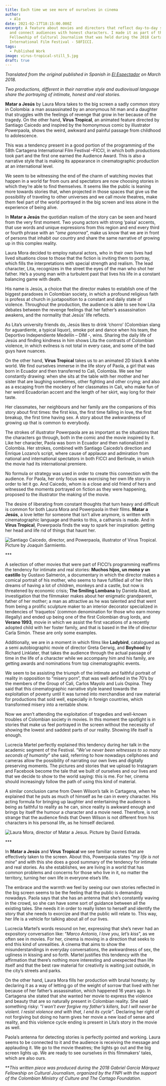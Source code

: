 ```yaml
---
title: Each time we see more of ourselves in cinema
author:
  - Ale
date: 2021-02-17T18:15:00.000Z
excerpt: A feature about movies and directors that reflect day-to-day struggles
  and connect audiences with honest characters. I made it as part of the Gabo
  Fellowship of Cultural Journalism that was held during the 2018 Cartagena
  International Film Festival - 58FICCI.
tags:
  - Published Work
image: virus-tropical-still_5.jpg
draft: true
---
```

*Translated from the original published [](https://www.elespectador.com/noticias/cultura/cada-vez-nos-vemos-mas-en-el-cine/)in Spanish in [El Espectador](https://www.elespectador.com/noticias/cultura/cada-vez-nos-vemos-mas-en-el-cine/) on March 2018.* 

*Two productions, different in their narrative style and audiovisual language share the portraying of intimate, honest and real stories.*

**Matar a Jesús** by Laura Mora takes to the big screen a sadly common story in Colombia: a man assassinated by an anonymous hit man and a daughter that struggles with the feelings of revenge that grow in her because of the tragedy. On the other hand, **Virus Tropical**, an animated feature directed by Santiago Caicedo and inspired by the homonymous comic by illustrator Powerpaola, shows the weird, awkward and painful passage from childhood to adolescence.

This was a tendency present in a good portion of the programming of the 58th Cartagena International Film Festival –FICCI, in which both productions took part and the first one earned the Audience Award. This is also a narrative style that is making its appearance in cinematographic production at an international level.

We seem to be witnessing the end of the charm of watching movies that happen in a world far from ours and spectators are now choosing stories in which they’re able to find themselves. It seems like the public is leaning more towards stories that, when projected in those spaces that give us the possibility of traveling to other universes and we call movie theatres, make them feel part of the world portrayed in the big screen and less alone in the experience of being alive.

In **Matar a Jesús** the quotidian realism of the story can be seen and heard from the very first moment. Two young actors with strong ‘paisa’ accents, that use words and unique expressions from this region and end every third or fourth phrase with an “*ome gonorrea*”, make us know that we are in front of persons that inhabit our country and share the same narrative of growing up in this complex reality.

Laura Mora decided to employ natural actors, who in their own lives had lived situations close to those that the fiction is inviting them to portray, which fills the interpretations with special strength and realism. The lead character, Lita, recognizes in the street the eyes of the man who shot her father. He’s a young man with a turbulent past that lives his life in a constant balancing game with death.

His name is Jesús, a choice that the director makes to establish one of the biggest paradoxes in Colombian society, in which a profound religious faith is profess at church in juxtaposition to a constant and daily state of violence. Throughout the production, the audience is able to see how Lita debates between the revenge feelings that her father’s assassination awakens, and the normality that Jesús’ life reflects.

As Lita’s university friends do, Jesús likes to drink ‘chorro’ (Colombian slang for aguardiente, a typical liquor), smoke pot and dance when his team, the Deportivo Independiente Medellín – DIM -, wins. Sharing the daily life of Jesús and finding kindness in him shows Lita the contrasts of Colombian violence, in which evilness is not total in every case, and some of the bad guys have nuances.

On the other hand, **Virus Tropical** takes us to an animated 2D black & white world. We find ourselves immerse in the life story of Paola, a girl that was born in Ecuador and then transferred to Cali, Colombia. We see her constantly drawing: when she sits at the table with her mother and her sister that are laughing sometimes, other fighting and other crying; and also as a escaping from the mockery of her classmates in Cali, who make fun of her weird Ecuadorian accent and the length of her skirt, way long for their taste.

Her classmates, her neighbours and her family are the companions of this story about first times: the first kiss, the first time falling in love, the first breakup, the first time having sex. A story about the awkwardness of growing up that is common to everybody.

The strokes of illustrator Powerpaola are as important as the situations that the characters go through, both in the comic and the movie inspired by it. Like her character, Paola was born in Ecuador and then nationalized in Colombia. Her strokes, combined with Santiago Caicedo’s direction and Enrique Lozano’s script, where cause of applause and admiration from national and international spectators in both FICCI and Berlinale, in which the movie had its international premiere.

No formula or strategy was used in order to create this connection with the audience. For Paola, her only focus was exorcising her own life story in order to let it go. And Caicedo, whom is a close and old friend of hers and witnessed the moments portrayed on fiction as they were happening, proposed to the illustrator the making of the movie.

The desire of liberating from constant thoughts that turn heavy and difficult is common for both Laura Mora and Powerpaola in their films. **Matar a Jesús**, a love letter for someone that isn’t alive anymore, is written with cinematographic language and thanks to this, a catharsis is made. And in **Virus Tropical**, Powerpaola finds the way to spark her inspiration: getting her head and life rid of things that haunt her.

![Santiago Caicedo, director, and Powerpaola, illustrator of Virus Tropical. Picture by Joaquin Sarmiento. ](003virustropical_joaquinsarmient003.jpg)

\*\**

A selection of other movies that were part of FICCI’s programming reaffirms the tendency for intimate and real stories: **Muchos hijos, un mono y un castillo** by Gustavo Salmerón, a documentary in which the director makes a comical portrait of his mother, who seems to have fulfilled all of her life’s dreams of having a lot of children, monkeys and a castle, but now is threatened by economic crisis; **The Smiling Lombana** by Daniela Abad, an investigation that the filmmaker makes about her enigmatic grandparent, father of her mother; a man as attractive as he was talented and that went from being a prolific sculpture maker to an interior decorator specialized in tendencies of ‘traquetos’ (common denomination for those who earn money illegally) and ended up being one of the first Colombian drug lords, and **Verano 1993**, movie in which we assist the first vacations of a recently adopted child with her foster family, and that is based in the life of director Carla Simón. These are only some examples.

Additionally, we are in a moment in which films like **Ladybird**, catalogued as a semi autobiographic movie of director Greta Gerwig, and **Boyhood** by Richard Linklater, that takes the audience through the actual passage of time in the life of a character while we accompany him and his family, are getting awards and nominations from top cinematographic events.

We seem to be assisting the triumph of the intimate and faithful portrait of reality in opposition to “misery porn”, that was well defined in the 70’s by the members of the Group of Cali, Carlos Mayolo and Luis Ospina. They said that this cinematographic narrative style leaned towards the exploitation of poverty until it was turned into merchandise and raw material for productions that sold well, especially in foreign countries, which transformed misery into a rentable show.

Now we aren’t attending the exploitation of tragedies and well-known troubles of Colombian society in movies. In this moment the spotlight is in stories that make us feel portrayed in the screen without the necessity of showing the lowest and saddest parts of our reality. Showing life itself is enough.

Lucrecia Martel perfectly explained this tendency during her talk in the academic segment of the Festival. “*We’ve never been witnesses to so many seconds of humanity*” she said, referring to how nowadays cellphones and cameras allow the possibility of narrating our own lives and digitally preserving moments. The pictures and stories that we upload to Instagram and Facebook become the tale that we built of ourselves and our lives and that we decide to show to the world saying: this is me. For her, cinema should increasingly follow the path of using this kind of material.

A similar conclusion came from Owen Wilson’s talk in Cartagena, when he explained that he puts as much of himself as he can in every character. His acting formula for bringing up laughter and entertaining the audience is being as faithful to reality as he can, since reality is awkward enough and brings by itself the humour a character and a movie need. Therefore, is not strange that the audience finds that Owen Wilson is not different from his characters in his personal life, as he himself declared.

![Laura Mora, director of Matar a Jesus. Picture by David Estrada. ](149matar-a-jesus_jdavid-estrada.jpg)

\*\**

In **Matar a Jesús** and **Virus Tropical** we see familiar scenes that are effectively taken to the screen. About this, Powerpaola states “*my life is not mine*” and with this she does a good summary of the tendency for intimate and real stories. As she establishes, we are living in a world that has common problems and concerns for those who live in it, no matter the territory, turning her own life in everyone else’s life.

The embrace and the warmth we feel by seeing our own stories reflected in the big screen seems to be the feeling that the public is demanding nowadays. Paola says that she has an antenna that she’s constantly waving in the crowd, so she can have some sort of guidance between all the existing tales. She needs it in order to really listen to herself and identify the story that she needs to exorcize and that the public will relate to. This way, her life is a vehicle for talking about all of our lives.

Lucrecia Martel’s words resound on her, expressing that she’s never had an expository conversation like: “*Marco Antonio, I love you, let’s kiss*”, as we often see in movies. For her, cinema is moving in a direction that seeks to end this kind of unrealities. A cinema that aims to show the misunderstandings in everyday conversations, the awkwardness of sex, the ugliness in kissing and so forth. Martel justifies this tendency with the affirmation that there’s nothing more interesting and unexpected than life itself and that the best raw material for creativity is waiting just outside, in the city’s streets and parks.

On the other hand, Laura Mora fills her production with brutal honesty; by declaring it as a way of letting go of the weight of sorrow that lived with her because of her father’s assassination, which happened 16 years ago. In Cartagena she stated that she wanted her movie to express the violence and beauty that are so naturally present in Colombian reality. She said something risky: “*I won’t ever forgive my father’s killers, but I will never be violent. I resist violence and with that, I end its cycle”*. Declaring her right of not forgiving but doing no harm gives her movie a new load of sense and reality, and this violence cycle ending is present in Lita’s story in the movie as well.

Paola’s antenna for detecting stories is perfectly pointed and working. Laura seems to be connected to it and the audience is receiving the message and applauding it. We go to the movie theatres; the lights go out and the big screen lights up. We are ready to see ourselves in this filmmakers’ tales, which are also ours.

\*\**This written piece was produced during the 2018 Gabriel García Márquez Fellowship on Cultural Journalism, organized by the FNPI with the support of the Colombian Ministry of Culture and The Cartago Foundation.*